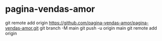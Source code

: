 # pagina-vendas-amor
git remote add origin https://github.com/pagina-vendas-amor/pagina-vendas-amor.git
git branch -M main
git push -u origin main
git remote add origin